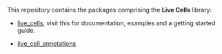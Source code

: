 This repository contains the packages comprising the **Live Cells** library:

* [live_cells](live_cells/), visit this for documentation, examples and a getting started guide.
  
* [live_cell_annotations](live_cell_annotations)
